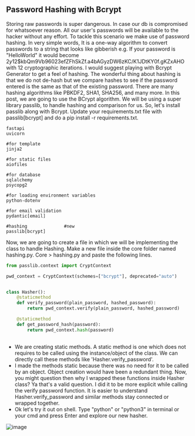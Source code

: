 
## Password Hashing with Bcrypt


Storing raw passwords is super dangerous. In case our db is compromised for whatsoever reason. All our user's passwords will be available to the hacker without any effort. To tackle this scenario we make use of password hashing. In very simple words, It is a one-way algorithm to convert passwords to a string that looks like gibberish e.g. If your password is "HelloWorld" it would become $2y$12$kbQm9Vb96023efZFhSkZf.a4bAGyzDW6zKC/K1JDtKY0f.gKZxAHO with 12 cryptographic iterations. I would suggest playing with Bcrypt Generator to get a feel of hashing. The wonderful thing about hashing is that we do not de-hash but we compare hashes to see if the password entered is the same as that of the existing password.
There are many hashing algorithms like PBKDF2, SHA1, SHA256, and many more. In this post, we are going to use the BCrypt algorithm. We will be using a super library passlib, to handle hashing and comparison for us. So, let's install passlib along with Bcrypt. Update your requirements.txt file with passlib[bcrypt] and do a pip install -r requirements.txt.

```
fastapi
uvicorn

#for template
jinja2

#for static files
aiofiles

#for database
sqlalchemy
psycopg2

#for loading environment variables
python-dotenv

#for email validation
pydantic[email]

#hashing              #new
passlib[bcrypt]
```

Now, we are going to create a file in which we will be implementing the class to handle Hashing. Make a new file inside the core folder named hashing.py.   Core > hashing.py and paste the following lines.


```py
from passlib.context import CryptContext

pwd_context = CryptContext(schemes=["bcrypt"], deprecated="auto")


class Hasher():
    @staticmethod
    def verify_password(plain_password, hashed_password):
        return pwd_context.verify(plain_password, hashed_password)

    @staticmethod
    def get_password_hash(password):
        return pwd_context.hash(password)
        
 ```
 
*  We are creating  static methods. A static method is one which does not requires to be called using the instance/object of the class. We can directly call these methods like 'Hasher.verify_password'. 
* I made the methods static because there was no need for it to be called by an object. Object creation would have been a redundant thing. Now, you might question then why I wrapped these functions inside Hasher class? Ya that's a valid question. I did it to be more explicit while calling the verify password function. It is easier to understand Hasher.verify_password and similar methods stay connected or wrapped together.
* Ok let's try it out on shell. Type "python" or "python3" in terminal or your cmd and press Enter and explore our new hasher.

![image](https://user-images.githubusercontent.com/11299574/132249230-084438ae-b186-4f9d-ac78-db7dafae4525.png)



 
